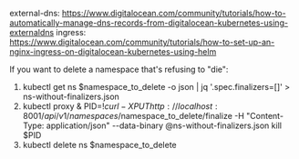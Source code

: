external-dns: https://www.digitalocean.com/community/tutorials/how-to-automatically-manage-dns-records-from-digitalocean-kubernetes-using-externaldns
ingress: https://www.digitalocean.com/community/tutorials/how-to-set-up-an-nginx-ingress-on-digitalocean-kubernetes-using-helm

If you want to delete a namespace that's refusing to "die":
1. kubectl get ns $namespace_to_delete -o json | jq '.spec.finalizers=[]' > ns-without-finalizers.json
2. kubectl proxy &
   PID=$!
   curl -X PUT http://localhost:8001/api/v1/namespaces/$namespace_to_delete/finalize -H "Content-Type: application/json" --data-binary @ns-without-finalizers.json
   kill $PID
3. kubectl delete ns $namespace_to_delete
